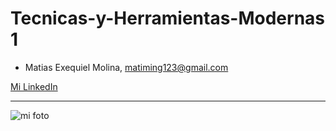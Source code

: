 # Tecnicas-y-Herramientas-Modernas 1
* Matias Exequiel Molina, <matiming123@gmail.com>

[Mi LinkedIn](https://www.linkedin.com/in/matias-exequiel-molina-b1855684/)
<hr>

![mi foto](WIN_20230315_19_56_30_Pro)
